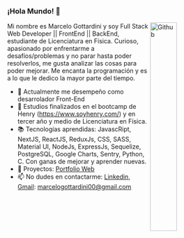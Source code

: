 ### ¡Hola Mundo! 👋

<img width="35%" align="right" alt="Github" src="https://user-images.githubusercontent.com/48678280/88862734-4903af80-d201-11ea-968b-9c939d88a37c.gif" />

Mi nombre es Marcelo Gottardini y soy Full Stack Web Developer || FrontEnd || BackEnd, estudiante de Licenciatura en Física. Curioso, apasionado por enfrentarme a desafíos/problemas y no parar hasta poder resolverlos, me gusta analizar las cosas para poder mejorar. Me encanta la programación y es a lo que le dedico la mayor parte del tiempo.

- 👯 Actualmente me desempeño como desarrolador Front-End 
- 🔭 Estudios finalizados en el bootcamp de Henry (https://www.soyhenry.com/) y en tercer año y medio de Licenciatura en Física.
- 📚 Tecnologías aprendidas: JavascRipt, NextJS, ReactJS, ReduxJs, CSS, SASS, Material UI, NodeJs, ExpressJs, Sequelize, PostgreSQL, Google Charts, Sentry, Python, C. Con ganas de mejorar y aprender nuevas.
- 📁 Proyectos: [Portfolio Web](https://marcelogottardini.vercel.app/)
- 📫 No dudes en contactarme: [Linkedin](https://www.linkedin.com/in/marcelogottardini), [Gmail](marcelogottardini00@gmail.com): marcelogottardini00@gmail.com

